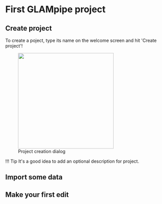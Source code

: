 # First GLAMpipe project

## Create project

To create a poject, type its name on the welcome screen and hit 'Create project'!

<figure>
  <img src="../../workflow/create-project/create-project.jpg" width="300" />
  <figcaption>Project creation dialog</figcaption>
</figure>


!!! Tip
It's a good idea to add an optional description for project.

## Import some data

## Make your first edit
